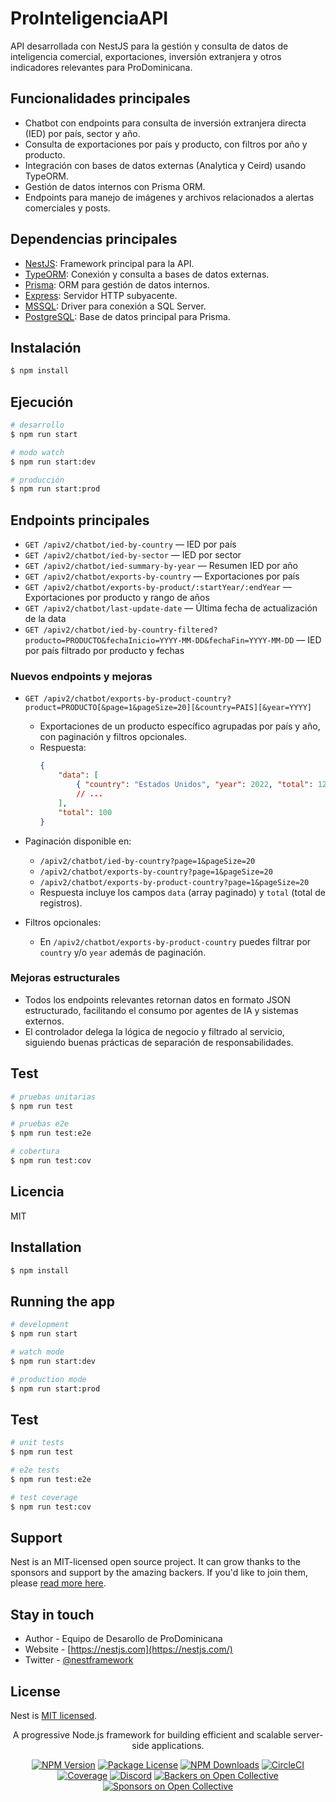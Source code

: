 
# ProInteligenciaAPI

API desarrollada con NestJS para la gestión y consulta de datos de inteligencia comercial, exportaciones, inversión extranjera y otros indicadores relevantes para ProDominicana.

## Funcionalidades principales
- Chatbot con endpoints para consulta de inversión extranjera directa (IED) por país, sector y año.
- Consulta de exportaciones por país y producto, con filtros por año y producto.
- Integración con bases de datos externas (Analytica y Ceird) usando TypeORM.
- Gestión de datos internos con Prisma ORM.
- Endpoints para manejo de imágenes y archivos relacionados a alertas comerciales y posts.

## Dependencias principales
- [NestJS](https://nestjs.com/): Framework principal para la API.
- [TypeORM](https://typeorm.io/): Conexión y consulta a bases de datos externas.
- [Prisma](https://www.prisma.io/): ORM para gestión de datos internos.
- [Express](https://expressjs.com/): Servidor HTTP subyacente.
- [MSSQL](https://www.npmjs.com/package/mssql): Driver para conexión a SQL Server.
- [PostgreSQL](https://www.postgresql.org/): Base de datos principal para Prisma.

## Instalación

```bash
$ npm install
```

## Ejecución

```bash
# desarrollo
$ npm run start

# modo watch
$ npm run start:dev

# producción
$ npm run start:prod
```

## Endpoints principales

- `GET /apiv2/chatbot/ied-by-country` — IED por país
- `GET /apiv2/chatbot/ied-by-sector` — IED por sector
- `GET /apiv2/chatbot/ied-summary-by-year` — Resumen IED por año
- `GET /apiv2/chatbot/exports-by-country` — Exportaciones por país
- `GET /apiv2/chatbot/exports-by-product/:startYear/:endYear` — Exportaciones por producto y rango de años
- `GET /apiv2/chatbot/last-update-date` — Última fecha de actualización de la data
- `GET /apiv2/chatbot/ied-by-country-filtered?producto=PRODUCTO&fechaInicio=YYYY-MM-DD&fechaFin=YYYY-MM-DD` — IED por país filtrado por producto y fechas

### Nuevos endpoints y mejoras

- `GET /apiv2/chatbot/exports-by-product-country?product=PRODUCTO[&page=1&pageSize=20][&country=PAIS][&year=YYYY]`
	- Exportaciones de un producto específico agrupadas por país y año, con paginación y filtros opcionales.
	- Respuesta:
		```json
		{
			"data": [
				{ "country": "Estados Unidos", "year": 2022, "total": 12345.67, "date": "2022-12-31", "product": "PRODUCTO" },
				// ...
			],
			"total": 100
		}
		```

- Paginación disponible en:
	- `/apiv2/chatbot/ied-by-country?page=1&pageSize=20`
	- `/apiv2/chatbot/exports-by-country?page=1&pageSize=20`
	- `/apiv2/chatbot/exports-by-product-country?page=1&pageSize=20`
	- Respuesta incluye los campos `data` (array paginado) y `total` (total de registros).

- Filtros opcionales:
	- En `/apiv2/chatbot/exports-by-product-country` puedes filtrar por `country` y/o `year` además de paginación.

### Mejoras estructurales
- Todos los endpoints relevantes retornan datos en formato JSON estructurado, facilitando el consumo por agentes de IA y sistemas externos.
- El controlador delega la lógica de negocio y filtrado al servicio, siguiendo buenas prácticas de separación de responsabilidades.


## Test

```bash
# pruebas unitarias
$ npm run test

# pruebas e2e
$ npm run test:e2e

# cobertura
$ npm run test:cov
```

## Licencia

MIT

## Installation

```bash
$ npm install
```

## Running the app

```bash
# development
$ npm run start

# watch mode
$ npm run start:dev

# production mode
$ npm run start:prod
```

## Test

```bash
# unit tests
$ npm run test

# e2e tests
$ npm run test:e2e

# test coverage
$ npm run test:cov
```

## Support

Nest is an MIT-licensed open source project. It can grow thanks to the sponsors and support by the amazing backers. If you'd like to join them, please [read more here](https://docs.nestjs.com/support).

## Stay in touch

- Author - Equipo de Desarollo de ProDominicana
- Website - [https://nestjs.com](https://nestjs.com/)
- Twitter - [@nestframework](https://twitter.com/nestframework)

## License

Nest is [MIT licensed](LICENSE).


<p align="center">A progressive Node.js framework for building efficient and scalable server-side applications.</p>

<p align="center">
	<a href="https://www.npmjs.com/package/@nestjs/core"><img src="https://img.shields.io/npm/v/@nestjs/core.svg" alt="NPM Version" /></a>
	<a href="https://www.npmjs.com/package/@nestjs/core"><img src="https://img.shields.io/npm/l/@nestjs/core.svg" alt="Package License" /></a>
	<a href="https://www.npmjs.com/package/@nestjs/core"><img src="https://img.shields.io/npm/dm/@nestjs/core.svg" alt="NPM Downloads" /></a>
	<a href="https://circleci.com/gh/nestjs/nest"><img src="https://img.shields.io/circleci/project/github/nestjs/nest/master.svg" alt="CircleCI" /></a>
	<a href="https://coveralls.io/github/nestjs/nest?branch=master"><img src="https://img.shields.io/coveralls/github/nestjs/nest/master.svg" alt="Coverage" /></a>
	<a href="https://discord.gg/nestjs"><img src="https://img.shields.io/discord/428938820624256000.svg" alt="Discord" /></a>
	<a href="https://opencollective.com/nest"><img src="https://opencollective.com/nest/backers/badge.svg" alt="Backers on Open Collective" /></a>
	<a href="https://opencollective.com/nest/sponsors/0/website"><img src="https://opencollective.com/nest/sponsors/badge.svg" alt="Sponsors on Open Collective" /></a>
</p>
